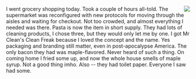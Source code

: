 <img src="http://scripting.com/images/2020/04/16/cleanFreak.png" border="0" align="right">I went grocery shopping today. Took a couple of hours all-told. The supermarket was reconfigured with new protocols for moving through the aisles and waiting for checkout. Not too crowded, and almost everything I needed was there. Pasta is now the item in short supply. They had lots of cleaning products, I chose three, but they would only let me by one. I got Mr Clean's Clean Freak because I loved the concept and the name. Yes packaging and branding still matter, even in post-apocalypse America. The only bacon they had was maple-flavored. Never heard of such a thing. On coming home I fried some up, and now the whole house smells of maple syrup. Not a good thing imho. Also -- they had toilet paper. Everyone I saw had some. 
